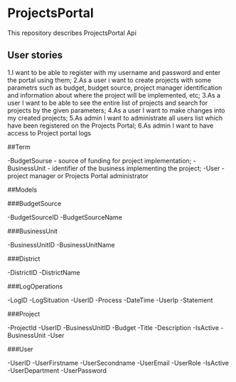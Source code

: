 # ProjectsPortal

This repository describes ProjectsPortal Api

## User stories

1.I want to be able to register with my username and password and enter the portal using them; 
2.As a user i want to create projects with some parametrs such as budget, budget source, project manager identification and information about where the project will be implemented, etc;
3.As a user I want to be able to see the entire list of projects and search for projects by the given parameters;
4.As a user I want to make changes into my created projects;
5.As admin I want to administrate all users list which have been registered on the Projects Portal;
6.As admin I want to have access to Project portal logs

##Term

-BudgetSourse - source of funding for project implementation;
-BusinessUnit - identifier of the business implementing the project;
-User - project manager or Projects Portal administrator

##Models

###BudgetSource

-BudgetSourceID 
-BudgetSourceName 

###BusinessUnit

-BusinessUnitID 
-BusinessUnitName 

###District

-DistrictID 
-DistrictName 

###LogOperations

-LogID 
-LogSituation 
-UserID 
-Process 
-DateTime 
-UserIp 
-Statement 

###Project

-ProjectId 
-UserID
-BusinessUnitID 
-Budget 
-Title 
-Description 
-IsActive 
-BusinessUnit 
-User 

###User

-UserID 
-UserFirstname 
-UserSecondname 
-UserEmail 
-UserRole
-IsActive 
-UserDepartment 
-UserPassword 
